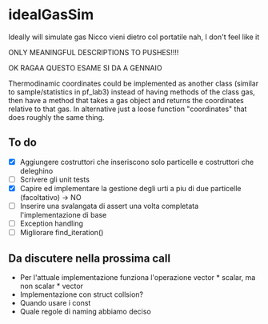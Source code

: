 # idealGasSim

Ideally will simulate gas
Nicco vieni dietro col portatile
nah, I don't feel like it

ONLY MEANINGFUL DESCRIPTIONS TO PUSHES!!!!

OK RAGAA QUESTO ESAME SI DA A GENNAIO

Thermodinamic coordinates could be implemented as another class (similar to sample/statistics in pf_lab3) instead of having methods of the class gas, then have a method that takes a  gas object and returns the coordinates relative to that gas.
In alternative just a loose function "coordinates" that does roughly the same thing.

## To do

- [x] Aggiungere costruttori che inseriscono solo particelle e costruttori che deleghino
- [ ] Scrivere gli unit tests
- [x] Capire ed implementare la gestione degli urti a piu di due particelle (facoltativo) -> NO
- [ ] Inserire una svalangata di assert una volta completata l'implementazione di base
- [ ] Exception handling
- [ ] Migliorare find_iteration()

## Da discutere nella prossima call

* Per l'attuale implementazione funziona l'operazione vector * scalar, ma non scalar * vector
* Implementazione con struct collsion?
* Quando usare i const
* Quale regole di naming abbiamo deciso




